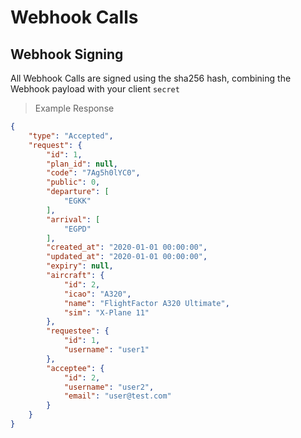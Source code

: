 # Webhook Calls

## Webhook Signing

All Webhook Calls are signed using the sha256 hash, combining the Webhook payload with your client `secret`

> Example Response

```json
{
    "type": "Accepted",
    "request": {
        "id": 1,
        "plan_id": null,
        "code": "7Ag5h0lYC0",
        "public": 0,
        "departure": [
            "EGKK"
        ],
        "arrival": [
            "EGPD"
        ],
        "created_at": "2020-01-01 00:00:00",
        "updated_at": "2020-01-01 00:00:00",
        "expiry": null,
        "aircraft": {
            "id": 2,
            "icao": "A320",
            "name": "FlightFactor A320 Ultimate",
            "sim": "X-Plane 11"
        },
        "requestee": {
            "id": 1,
            "username": "user1"
        },
        "acceptee": {
            "id": 2,
            "username": "user2",
            "email": "user@test.com"
        }
    }
}
```
